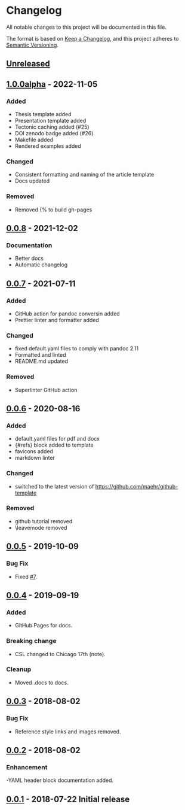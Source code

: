 # Changelog

All notable changes to this project will be documented in this file.

The format is based on [Keep a Changelog](https://keepachangelog.com/en/1.0.0/),
and this project adheres to [Semantic Versioning](https://semver.org/spec/v2.0.0.html).

## [Unreleased](https://github.com/maehr/academic-pandoc-template/compare/...HEAD)

## [1.0.0alpha](https://github.com/maehr/academic-pandoc-template/tree/v1.0.0alpha) - 2022-11-05

### Added

- Thesis template added
- Presentation template added
- Tectonic caching added (#25)
- DOI zenodo badge added (#26)
- Makefile added
- Rendered examples added

### Changed

- Consistent formatting and naming of the article template
- Docs updated

### Removed

- Removed {% to build gh-pages

## [0.0.8](https://github.com/maehr/academic-pandoc-template/tree/v0.0.8) - 2021-12-02

### Documentation

- Better docs
- Automatic changelog

## [0.0.7](https://github.com/maehr/academic-pandoc-template/tree/v0.0.7) - 2021-07-11

### Added

- GitHub action for pandoc conversin added
- Prettier linter and formatter added

### Changed

- fixed default.yaml files to comply with pandoc 2.11
- Formatted and linted
- README.md updated

### Removed

- Superlinter GitHub action

## [0.0.6](https://github.com/maehr/academic-pandoc-template/tree/v0.0.6) - 2020-08-16

### Added

- default.yaml files for pdf and docx
- {#refs} block added to template
- favicons added
- markdown linter

### Changed

- switched to the latest version of <https://github.com/maehr/github-template>

### Removed

- github tutorial removed
- \leavemode removed

## [0.0.5](https://github.com/maehr/academic-pandoc-template/tree/v0.0.5) - 2019-10-09

### Bug Fix

- Fixed [#7](https://github.com/maehr/academic-pandoc-template/issues/7).

## [0.0.4](https://github.com/maehr/academic-pandoc-template/tree/v0.0.4) - 2019-09-19

### Added

- GitHub Pages for docs.

### Breaking change

- CSL changed to Chicago 17th (note).

### Cleanup

- Moved .docs to docs.

## [0.0.3](https://github.com/maehr/academic-pandoc-template/tree/v0.0.3) - 2018-08-02

### Bug Fix

- Reference style links and images removed.

## [0.0.2](https://github.com/maehr/academic-pandoc-template/tree/v0.0.2) - 2018-08-02

### Enhancement

-YAML header block documentation added.

## [0.0.1](https://github.com/maehr/academic-pandoc-template/tree/v0.0.1) - 2018-07-22 Initial release
